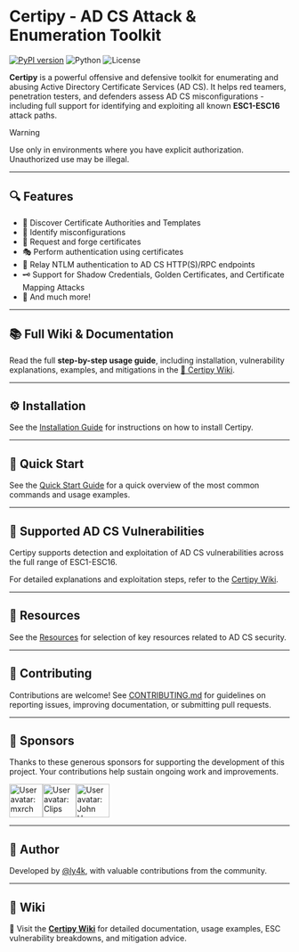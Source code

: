 # Certipy - AD CS Attack & Enumeration Toolkit

[![PyPI version](https://img.shields.io/pypi/v/certipy-ad?v5.0.3)](https://pypi.org/project/certipy-ad/)
![Python](https://img.shields.io/badge/python-3.12+-blue.svg)
![License](https://img.shields.io/github/license/ly4k/Certipy)

**Certipy** is a powerful offensive and defensive toolkit for enumerating and abusing Active Directory Certificate Services (AD CS). It helps red teamers, penetration testers, and defenders assess AD CS misconfigurations - including full support for identifying and exploiting all known **ESC1-ESC16** attack paths.

> [!WARNING]
> Use only in environments where you have explicit authorization. Unauthorized use may be illegal.

---

## 🔍 Features

* 🔎 Discover Certificate Authorities and Templates
* 🚩 Identify misconfigurations
* 🔐 Request and forge certificates
* 🎭 Perform authentication using certificates
* 📡 Relay NTLM authentication to AD CS HTTP(S)/RPC endpoints
* 🗝️ Support for Shadow Credentials, Golden Certificates, and Certificate Mapping Attacks
* 🧰 And much more!

---

## 📚 Full Wiki & Documentation

Read the full **step-by-step usage guide**, including installation, vulnerability explanations, examples, and mitigations in the [📘 Certipy Wiki](https://github.com/ly4k/Certipy/wiki).

---

## ⚙️ Installation

See the [Installation Guide](https://github.com/ly4k/Certipy/wiki/04-%E2%80%90-Installation) for instructions on how to install Certipy.

---

## 🚀 Quick Start

See the [Quick Start Guide](https://github.com/ly4k/Certipy/wiki/05-%E2%80%90-Usage) for a quick overview of the most common commands and usage examples.

---

## 🎯 Supported AD CS Vulnerabilities

Certipy supports detection and exploitation of AD CS vulnerabilities across the full range of ESC1-ESC16.

For detailed explanations and exploitation steps, refer to the [Certipy Wiki](https://github.com/ly4k/Certipy/wiki/06-%E2%80%90-Privilege-Escalation).

---

## 📎 Resources

See the [Resources](https://github.com/ly4k/Certipy/wiki/03-%E2%80%90-Resources) for selection of key resources related to AD CS security.

---

## 🤝 Contributing

Contributions are welcome! See [CONTRIBUTING.md](CONTRIBUTING.md) for guidelines on reporting issues, improving documentation, or submitting pull requests.

---

## 🌟 Sponsors

Thanks to these generous sponsors for supporting the development of this project. Your contributions help sustain ongoing work and improvements.

<!-- sponsors --><a href="https://github.com/mxrch"><img src="https:&#x2F;&#x2F;github.com&#x2F;mxrch.png" width="60px" alt="User avatar: mxrch" /></a><a href="https://github.com/Clipsec"><img src="https:&#x2F;&#x2F;github.com&#x2F;Clipsec.png" width="60px" alt="User avatar: Clips" /></a><a href="https://github.com/jhnhnck"><img src="https:&#x2F;&#x2F;github.com&#x2F;jhnhnck.png" width="60px" alt="User avatar: John Hancock" /></a><!-- sponsors -->

---

## 👤 Author

Developed by [@ly4k](https://github.com/ly4k), with valuable contributions from the community.

---

## 📘 Wiki

📖 Visit the [**Certipy Wiki**](https://github.com/ly4k/Certipy/wiki) for detailed documentation, usage examples, ESC vulnerability breakdowns, and mitigation advice.
